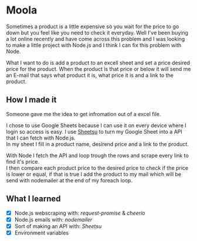 # Moola
Sometimes a product is a little expensive so you wait for the price to go down but you feel like you need to check it everyday. Well I've been buying a lot online recently and have come across this problem and I was looking to make a little project with Node.js and I think I can fix this problem with Node.  
  
What I want to do is add a product to an excell sheet and set a price desired price for the product. When the product is that price or below it will send me an E-mail that says what product it is, what price it is and a link to the product.
## How I made it
Someone gave me the idea to get infromation out of a excel file.  
  
I chose to use Google Sheets because I can use it on every device where I login so access is easy. I use [Sheetsu](https://sheetsu.com/) to turn my Google Sheet into a API that I can fetch with Node.js.  
In my sheet I fill in a product name, desirend price and a link to the product.
  
With Node I fetch the API and loop trough the rows and scrape every link to find it's price.  
I then compare each product price to the desired price to check if the price is lower or equal, if that is true I add the product to my mail which will be send with nodemailer at the end of my foreach loop.
## What I learned
- [x] Node.js webscraping with: *request-promise* & *cheerio*
- [x] Node.js emails with: *nodemailer*
- [x] Sort of making an API with: *Sheetsu*
- [x] Environment variables
